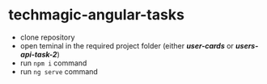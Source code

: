 # techmagic-angular-tasks

- clone repository
- open teminal in the required project folder (either ***user-cards*** or ***users-api-task-2***)
- run ```npm i``` command
- run ```ng serve``` command
